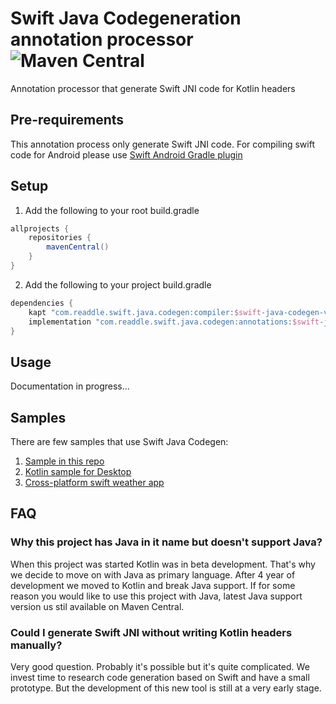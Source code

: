
# Swift Java Codegeneration annotation processor ![Maven Central](https://img.shields.io/maven-central/v/com.readdle.swift.java.codegen/compiler)

Annotation processor that generate Swift JNI code for Kotlin headers

## Pre-requirements

This annotation process only generate Swift JNI code. For compiling swift code for Android please use [Swift Android Gradle plugin](https://github.com/readdle/swift-android-gradle)

## Setup

1. Add the following to your root build.gradle

```gradle
allprojects {
    repositories {
        mavenCentral()
    }
}
```

2. Add the following to your project build.gradle

```gradle
dependencies {
    kapt "com.readdle.swift.java.codegen:compiler:$swift-java-codegen-version"
    implementation "com.readdle.swift.java.codegen:annotations:$swift-java-codegen-version"
}
```


## Usage

Documentation in progress...


## Samples

There are few samples that use Swift Java Codegen:

1. [Sample in this repo](https://github.com/readdle/swift-java-codegen/tree/master/sample)
2. [Kotlin sample for Desktop](https://github.com/andriydruk/swift-kotlin-sample)
3. [Cross-platform swift weather app](https://github.com/andriydruk/swift-weather-app)

## FAQ

### Why this project has Java in it name but doesn't support Java?

When this project was started Kotlin was in beta development. That's why we decide to move on with Java as primary language. After 4 year of development we moved to Kotlin and break Java support. If for some reason you would like to use this project with Java, latest Java support version us stil available on Maven Central.

### Could I generate Swift JNI without writing Kotlin headers manually?

Very good question. Probably it's possible but it's quite complicated. We invest time to research code generation based on Swift and have a small prototype. But the development of this new tool is still at a very early stage.
